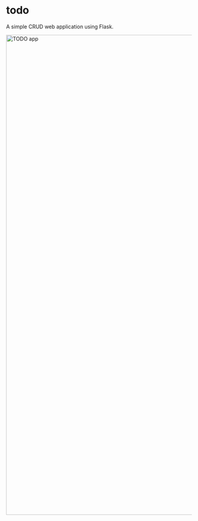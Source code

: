 # todo
A simple CRUD web application using Flask.

<img width="1303" alt="TODO app" src="https://user-images.githubusercontent.com/7980736/235494043-7db80ca3-e030-4caf-bb4b-6ae0a34f6823.png">
